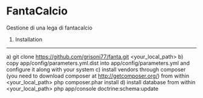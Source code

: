FantaCalcio
========================

Gestione di una lega di fantacalcio

1) Installation
------------------------

a) git clone https://github.com/grisoni77/fanta.git <your_local_path>
b) copy app/config/parameters.yml.dist into app/config/parameters.yml and configure it along with your system
c) install vendors through composer (you need to download composer at http://getcomposer.org/) from within <your_local_path>
php composer.phar install
d) install database from within <your_local_path>
php app/console doctrine:schema:update
